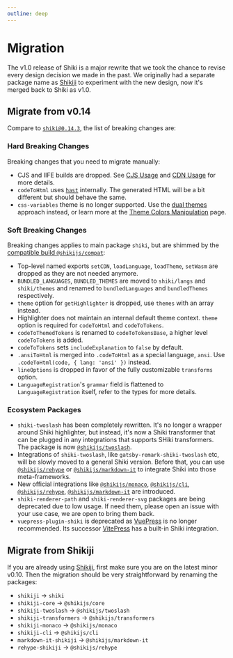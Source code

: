 ```yaml
---
outline: deep
---
```


# Migration

The v1.0 release of Shiki is a major rewrite that we took the chance to revise every design decision we made in the past. We originally had a separate package name as [Shikiji](https://github.com/antfu/shikiji) to experiment with the new design, now it's merged back to Shiki as v1.0.

## Migrate from v0.14

Compare to [`shiki@0.14.3`](https://github.com/shikijs/shiki/releases/tag/v0.14.3), the list of breaking changes are:

### Hard Breaking Changes

Breaking changes that you need to migrate manually:

- CJS and IIFE builds are dropped. See [CJS Usage](/guide/install#cjs-usage) and [CDN Usage](/guide/install#cdn-usage) for more details.
- `codeToHtml` uses [`hast`](https://github.com/syntax-tree/hast) internally. The generated HTML will be a bit different but should behave the same.
- `css-variables` theme is no longer supported. Use the [dual themes](/guide/dual-themes) approach instead, or learn more at the [Theme Colors Manipulation](/guide/theme-colors) page.

### Soft Breaking Changes

Breaking changes applies to main package `shiki`, but are shimmed by the [compatible build `@shikijs/compat`](/guide/compat#compatibility-build):

- Top-level named exports `setCDN`, `loadLanguage`, `loadTheme`, `setWasm` are dropped as they are not needed anymore.
- `BUNDLED_LANGUAGES`, `BUNDLED_THEMES` are moved to `shiki/langs` and `shiki/themes` and renamed to `bundledLanguages` and `bundledThemes` respectively.
- `theme` option for `getHighlighter` is dropped, use `themes` with an array instead.
- Highlighter does not maintain an internal default theme context. `theme` option is required for `codeToHtml` and `codeToTokens`.
- `codeToThemedTokens` is renamed to `codeToTokensBase`, a higher level `codeToTokens` is added.
- `codeToTokens` sets `includeExplanation` to `false` by default.
- `.ansiToHtml` is merged into `.codeToHtml` as a special language, `ansi`. Use `.codeToHtml(code, { lang: 'ansi' })` instead.
- `lineOptions` is dropped in favor of the fully customizable `transforms` option.
- `LanguageRegistration`'s `grammar` field is flattened to `LanguageRegistration` itself, refer to the types for more details.

### Ecosystem Packages

- `shiki-twoslash` has been completely rewritten. It's no longer a wrapper around Shiki highlighter, but instead, it's now a Shiki transformer that can be plugged in any integrations that supports SHiki transformers. The package is now [`@shikijs/twoslash`](/packages/twoslash).
- Integrations of `shiki-twoslash`, like `gatsby-remark-shiki-twoslash` etc, will be slowly moved to a general Shiki version. Before that, you can use [`@shikijs/rehype`](/packages/rehype) or [`@shikijs/markdown-it`](/packages/markdown-it) to integrate Shiki into those meta-frameworks.
- New official integrations like [`@shikijs/monaco`](/packages/monaco), [`@shikijs/cli`](/packages/cli), [`@shikijs/rehype`](/packages/rehype), [`@shikijs/markdown-it`](/packages/markdown-it) are introduced.
- `shiki-renderer-path` and `shiki-renderer-svg` packages are being deprecated due to low usage. If need them, please open an issue with your use case, we are open to bring them back.
- `vuepress-plugin-shiki` is deprecated as [VuePress](https://github.com/vuejs/vuepress#status) is no longer recommended. Its successor [VitePress](https://vitepress.dev/) has a built-in Shiki integration.

## Migrate from Shikiji

If you are already using [Shikiji](https://github.com/antfu/shikiji), first make sure you are on the latest minor v0.10. Then the migration should be very straightforward by renaming the packages:

- `shikiji` -> `shiki`
- `shikiji-core` -> `@shikijs/core`
- `shikiji-twoslash` -> `@shikijs/twoslash`
- `shikiji-transformers` -> `@shikijs/transformers`
- `shikiji-monaco` -> `@shikijs/monaco`
- `shikiji-cli` -> `@shikijs/cli`
- `markdown-it-shikiji` -> `@shikijs/markdown-it`
- `rehype-shikiji` -> `@shikijs/rehype`
